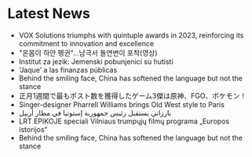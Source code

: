 # Latest News
-  VOX Solutions triumphs with quintuple awards in 2023, reinforcing its commitment to innovation and excellence
-  "온몸이 하얀 펭귄"…남극서 돌연변이 포착(영상)
-  Institut za jezik: Jemenski pobunjenici su hutisti
-  ‘Jaque’ a las finanzas públicas
-  Behind the smiling face, China has softened the language but not the stance
-  正月1週間で最もポスト数を獲得したゲーム3傑は原神、FGO、ポケモン！
-  Singer-designer Pharrell Williams brings Old West style to Paris
-  بارزاني يستقبل رئيس جمهورية إستونيا في مطار أربيل
-  LRT EPIKOJE speciali Vilniaus trumpųjų filmų programa „Europos istorijos“
-  Behind the smiling face, China has softened the language but not the stance
